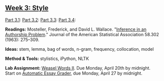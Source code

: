 ## [Week 3: Style](https://github.com/denten-courses/computing-context/blob/master/lecture-notes/lecture-3.md)

[Part 3.1]():
[Part 3.2]():
[Part 3.3]():
[Part 3.4]():

**Readings:**
Mosteller, Frederick, and David L. Wallace. "[Inference in an Authorship
Problem](https://www.stat.cmu.edu/Exams/mosteller.pdf)." Journal of the American Statistical Association 58.302 (1963):
275–309.

**Ideas:** stem, lemma, bag of words, n-gram, frequency, collocation, model

**Method & Tools:** stylistics, iPython, NLTK

**Lab Assignment:** [Weasel Words
II](https://github.com/denten-courses/computing-context/blob/master/experiments/2-weasel/2-weasel-words.md).
Due Monday, April 20th by midnight. Start on [Automatic Essay Grader](https://github.com/denten-courses/computing-context/blob/master/experiments/3-essay-grade/3-essay-grade.md), due Monday, April 27 by midnight.

